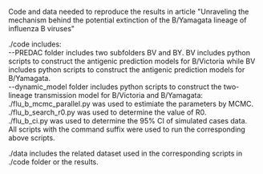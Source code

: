 Code and data needed to reproduce the results in article "Unraveling the mechanism behind the potential extinction of the B/Yamagata lineage of influenza B viruses"

./code includes:  
--PREDAC folder includes two subfolders BV and BY. BV includes python scripts to construct the antigenic prediction models for B/Victoria while BV includes python scripts to construct the antigenic prediction models for B/Yamagata.  
--dynamic_model folder includes python scripts to construct the two-lineage transmission model for B/Victoria and B/Yamagata:  
./flu_b_mcmc_parallel.py was used to estimiate the parameters by MCMC.  
./flu_b_search_r0.py was used to determine the value of R0.  
./flu_b_ci.py was used to determine the 95% CI of simulated cases data.  
All scripts with the command suffix were used to run the corresponding above scripts.

./data includes the related dataset used in the corresponding scripts in ./code folder or the results.
